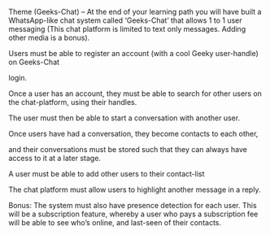 Theme (Geeks-Chat) – At the end of your learning path you will have built a WhatsApp-like chat system called ‘Geeks-Chat’ that allows 1 to 1 user messaging (This chat platform is limited to text only messages. Adding other media is a bonus).  

Users must be able to register an account (with a cool Geeky user-handle) on Geeks-Chat 

login.  

Once a user has an account, they must be able to search for other users on the chat-platform, using their handles.  

The user must then be able to start a conversation with another user.  

Once users have had a conversation, they become contacts to each other,  

and their conversations must be stored such that they can always have access to it at a later stage. 

A user must be able to add other users to their contact-list 

The chat platform must allow users to highlight another message in a reply.  

Bonus: The system must also have presence detection for each user. This will be a subscription feature, whereby a user who pays a subscription fee will be able to see who’s online, and last-seen of their contacts. 
